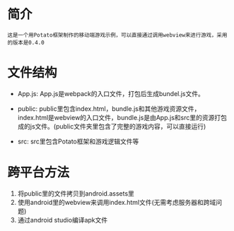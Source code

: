 # 简介

    这是一个用Potato框架制作的移动端游戏示例，可以直接通过调用webview来进行游戏，采用的版本是0.4.0

# 文件结构

*   App.js: App.js是webpack的入口文件，打包后生成bundel.js文件。

*   public: public里包含index.html，bundle.js和其他游戏资源文件，index.html是webview的入口文件，bundle.js是由App.js和src里的资源打包成的js文件。(public文件夹里包含了完整的游戏内容，可以直接运行)

*   src: src里包含Potato框架和游戏逻辑文件等

# 跨平台方法

1.   将public里的文件拷贝到android.assets里
2.   使用android里的webview来调用index.html文件(无需考虑服务器和跨域问题)
3.   通过android studio编译apk文件